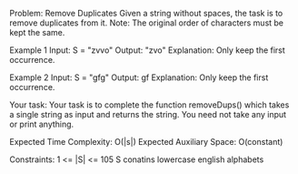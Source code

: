 Problem: Remove Duplicates
Given a string without spaces, the task is to remove duplicates from it.
Note: The original order of characters must be kept the same. 

Example 1
Input: S = "zvvo"
Output: "zvo"
Explanation: Only keep the first occurrence.

Example 2
Input: S = "gfg"
Output: gf
Explanation: Only keep the first occurrence.

Your task:
Your task is to complete the function removeDups() which takes a single string as input and returns the string. You need not take any input or print anything.
 

Expected Time Complexity: O(|s|)
Expected Auxiliary Space: O(constant)

Constraints:
1 <= |S| <= 105
S conatins lowercase english alphabets